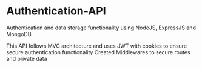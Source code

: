 # Authentication-API
Authentication and data storage functionality using NodeJS, ExpressJS and MongoDB 

This API follows MVC architecture and uses JWT with cookies to ensure secure authentication functionality
Created Middlewares to secure routes and private data
